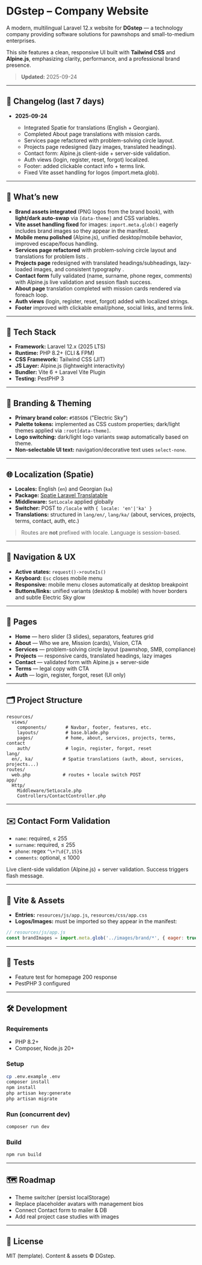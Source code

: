 # DGstep – Company Website

A modern, multilingual Laravel 12.x website for **DGstep** — a technology company providing software solutions for pawnshops and small-to-medium enterprises.

This site features a clean, responsive UI built with **Tailwind CSS** and **Alpine.js**, emphasizing clarity, performance, and a professional brand presence.

> **Updated:** 2025-09-24

---

## 📜 Changelog (last 7 days)

* **2025-09-24**

  * Integrated Spatie for translations (English + Georgian).
  * Completed About page translations with mission cards.
  * Services page refactored with problem-solving circle layout.
  * Projects page redesigned (lazy images, translated headings).
  * Contact form: Alpine.js client-side + server-side validation.
  * Auth views (login, register, reset, forgot) localized.
  * Footer: added clickable contact info + terms link.
  * Fixed Vite asset handling for logos (import.meta.glob).

---

## 🔧 What’s new

* **Brand assets integrated** (PNG logos from the brand book), with **light/dark auto-swap** via `[data-theme]` and CSS variables.
* **Vite asset handling fixed** for images: `import.meta.glob()` eagerly includes brand images so they appear in the manifest.
* **Mobile menu polished** (Alpine.js), unified desktop/mobile behavior, improved escape/focus handling.
* **Services page refactored** with problem-solving circle layout and translations for problem lists .
* **Projects page** redesigned with translated headings/subheadings, lazy-loaded images, and consistent typography .
* **Contact form** fully validated (name, surname, phone regex, comments) with Alpine.js live validation and session flash success.
* **About page** translation completed with mission cards rendered via foreach loop.
* **Auth views** (login, register, reset, forgot) added with localized strings.
* **Footer** improved with clickable email/phone, social links, and terms link.

---

## 🚀 Tech Stack

* **Framework:** Laravel 12.x (2025 LTS)
* **Runtime:** PHP 8.2+ (CLI & FPM)
* **CSS Framework:** Tailwind CSS (JIT)
* **JS Layer:** Alpine.js (lightweight interactivity)
* **Bundler:** Vite 6 + Laravel Vite Plugin
* **Testing:** PestPHP 3

---

## 🎨 Branding & Theming

* **Primary brand color:** `#5B56D6` ("Electric Sky")
* **Palette tokens:** implemented as CSS custom properties; dark/light themes applied via `:root[data-theme]`.
* **Logo switching:** dark/light logo variants swap automatically based on theme.
* **Non-selectable UI text:** navigation/decorative text uses `select-none`.

---

## 🌐 Localization (Spatie)

* **Locales:** English (`en`) and Georgian (`ka`)
* **Package:** [Spatie Laravel Translatable](https://spatie.be/docs/laravel-translatable)
* **Middleware:** `SetLocale` applied globally
* **Switcher:** POST to `/locale` with `{ locale: 'en'|'ka' }`
* **Translations:** structured in `lang/en/`, `lang/ka/` (about, services, projects, terms, contact, auth, etc.)

> Routes are **not** prefixed with locale. Language is session-based.

---

## 🧭 Navigation & UX

* **Active states:** `request()->routeIs()`
* **Keyboard:** `Esc` closes mobile menu
* **Responsive:** mobile menu closes automatically at desktop breakpoint
* **Buttons/links:** unified variants (desktop & mobile) with hover borders and subtle Electric Sky glow

---

## 📄 Pages

* **Home** — hero slider (3 slides), separators, features grid
* **About** — Who we are, Mission (cards), Vision, CTA
* **Services** — problem-solving circle layout (pawnshop, SMB, compliance)
* **Projects** — responsive cards, translated headings, lazy images
* **Contact** — validated form with Alpine.js + server-side
* **Terms** — legal copy with CTA
* **Auth** — login, register, forgot, reset (UI only)

---

## 🗂️ Project Structure

```
resources/
  views/
    components/       # Navbar, footer, features, etc.
    layouts/          # base.blade.php
    pages/            # home, about, services, projects, terms, contact
    auth/             # login, register, forgot, reset
lang/
  en/, ka/           # Spatie translations (auth, about, services, projects...)
routes/
  web.php            # routes + locale switch POST
app/
  Http/
    Middleware/SetLocale.php
    Controllers/ContactController.php
```

---

## ✉️ Contact Form Validation

* `name`: required, ≤ 255
* `surname`: required, ≤ 255
* `phone`: regex `^\+?\d{7,15}$`
* `comments`: optional, ≤ 1000

Live client-side validation (Alpine.js) + server validation. Success triggers flash message.

---

## 🧩 Vite & Assets

* **Entries:** `resources/js/app.js`, `resources/css/app.css`
* **Logos/Images:** must be imported so they appear in the manifest:

```js
// resources/js/app.js
const brandImages = import.meta.glob('../images/brand/*', { eager: true });
```

---

## 🧪 Tests

* Feature test for homepage 200 response
* PestPHP 3 configured

---

## 🛠️ Development

### Requirements

* PHP 8.2+
* Composer, Node.js 20+

### Setup

```bash
cp .env.example .env
composer install
npm install
php artisan key:generate
php artisan migrate
```

### Run (concurrent dev)

```bash
composer run dev
```

### Build

```bash
npm run build
```

---

## 🗺️ Roadmap

* Theme switcher (persist localStorage)
* Replace placeholder avatars with management bios
* Connect Contact form to mailer & DB
* Add real project case studies with images

---

## 📜 License

MIT (template). Content & assets © DGstep.
